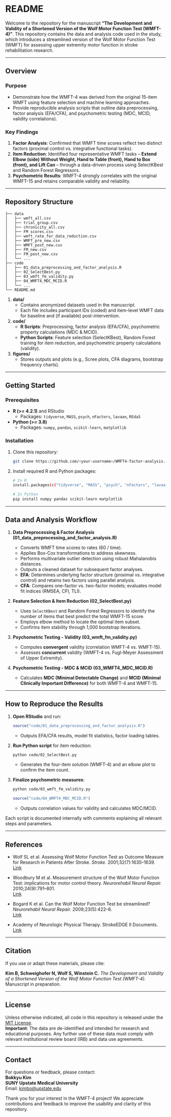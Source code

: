 # README

Welcome to the repository for the manuscript **“The Development and Validity of a Shortened Version of the Wolf Motor Function Test (WMFT-4)”**. This repository contains the data and analysis code used in the study, which introduces a streamlined version of the Wolf Motor Function Test (WMFT) for assessing upper extremity motor function in stroke rehabilitation research.

---

## Overview

### Purpose
- Demonstrate how the WMFT-4 was derived from the original 15-item WMFT using feature selection and machine learning approaches.
- Provide reproducible analysis scripts that outline data preprocessing, factor analysis (EFA/CFA), and psychometric testing (MDC, MCID, validity correlations).

### Key Findings
1. **Factor Analysis**: Confirmed that WMFT time scores reflect two distinct factors (proximal control vs. integrative functional tasks).
2. **Item Reduction**: Identified four representative WMFT tasks – **Extend Elbow (side) Without Weight, Hand to Table (front), Hand to Box (front), and Lift Can** – through a data-driven process using SelectKBest and Random Forest Regressors.
3. **Psychometric Results**: WMFT-4 strongly correlates with the original WMFT-15 and retains comparable validity and reliability.

---

## Repository Structure

```plaintext
├── data
│   ├── wmft_all.csv
│   ├── trial_group.csv
│   ├── chronicity_all.csv
│   ├── FM scores.csv
│   ├── wmft_rate_for_data_reduction.csv
│   ├── WMFT_pre_new.csv
│   ├── WMFT_post_new.csv
│   ├── FM_new.csv
│   ├── FM_post_new.csv
│   └── ...
├── code
│   ├── 01_data_preprocessing_and_factor_analysis.R
│   ├── 02_SelectBest.py
│   ├── 03_wmft_fm_validity.py
│   ├── 04_WMFT4_MDC_MCID.R
│   └── ...
└── README.md
```

1. **data/**  
   - Contains anonymized datasets used in the manuscript.  
   - Each file includes participant IDs (coded) and item-level WMFT data for baseline and (if available) post-intervention.
2. **code/**  
   - **R Scripts**: Preprocessing, factor analysis (EFA/CFA), psychometric property calculations (MDC & MCID).  
   - **Python Scripts**: Feature selection (SelectKBest), Random Forest training for item reduction, and psychometric property calculations (validity).  
3. **figures/**  
   - Stores outputs and plots (e.g., Scree plots, CFA diagrams, bootstrap frequency charts).

---

## Getting Started

### Prerequisites

- **R (>= 4.2.1)** and RStudio  
  - Packages: `tidyverse`, `MASS`, `psych`, `nFactors`, `lavaan`, `REdaS`  
- **Python (>= 3.8)**
  - Packages: `numpy`, `pandas`, `scikit-learn`, `matplotlib`

### Installation
1. Clone this repository:
   ```bash
   git clone https://github.com/<your-username>/WMFT4-factor-analysis.git
   ```
2. Install required R and Python packages:
   ```bash
   # In R
   install.packages(c("tidyverse", "MASS", "psych", "nFactors", "lavaan", "REdaS"))

   # In Python
   pip install numpy pandas scikit-learn matplotlib
   ```

---

## Data and Analysis Workflow

1. **Data Preprocessing & Factor Analysis (01_data_preprocessing_and_factor_analysis.R)**
   - Converts WMFT time scores to rates (60 / time).
   - Applies Box-Cox transformations to address skewness.
   - Performs multivariate outlier detection using robust Mahalanobis distances.
   - Outputs a cleaned dataset for subsequent factor analyses.
   - **EFA**: Determines underlying factor structure (proximal vs. integrative control) and retains two factors using parallel analysis.
   - **CFA**: Compares one-factor vs. two-factor models; evaluates model fit indices (RMSEA, CFI, TLI).

2. **Feature Selection & Item Reduction (02_SelectBest.py)**
   - Uses `SelectKBest` and Random Forest Regressors to identify the number of items that best predict the total WMFT-15 score.
   - Employs elbow method to locate the optimal item subset.
   - Confirms item stability through 1,000 bootstrap iterations.

3. **Psychometric Testing - Validity (03_wmft_fm_validity.py)**
   - Computes **convergent** validity (correlation WMFT-4 vs. WMFT-15).
   - Assesses **concurrent** validity (WMFT-4 vs. Fugl-Meyer Assessment of Upper Extremity).
     
4. **Psychometric Testing - MDC & MCID (03_WMFT4_MDC_MCID.R)**
   - Calculates **MDC (Minimal Detectable Change)** and **MCID (Minimal Clinically Important Difference)** for both WMFT-4 and WMFT-15.

---

## How to Reproduce the Results

1. **Open RStudio** and run:
   ```r
   source("code/01_data_preprocessing_and_factor_analysis.R")
   ```
   - Outputs EFA/CFA results, model fit statistics, factor loading tables.

2. **Run Python script** for item reduction:
   ```bash
   python code/02_SelectBest.py
   ```
   - Generates the four-item solution (WMFT-4) and an elbow plot to confirm the item count.

3. **Finalize psychometric measures**:
   ```bash
   python code/03_wmft_fm_validity.py
   ```
   ```r
   source("code/04_WMFT4_MDC_MCID.R")
   ```
   - Outputs correlation values for validity and calculates MDC/MCID.

Each script is documented internally with comments explaining all relevant steps and parameters.

---

## References

- Wolf SL et al. Assessing Wolf Motor Function Test as Outcome Measure for Research in Patients After Stroke. *Stroke.* 2001;32(7):1635–1639.  
  [Link](https://www.ahajournals.org/doi/10.1161/01.STR.32.7.1635)

- Woodbury M et al. Measurement structure of the Wolf Motor Function Test: implications for motor control theory. *Neurorehabil Neural Repair.* 2010;24(9):791–801.  
  [Link](https://journals.sagepub.com/doi/10.1177/1545968310370749)

- Bogard K et al. Can the Wolf Motor Function Test be streamlined? *Neurorehabil Neural Repair.* 2009;23(5):422–8.  
  [Link](https://journals.sagepub.com/doi/10.1177/1545968308331141)

- Academy of Neurologic Physical Therapy. StrokeEDGE II Documents.  
  [Link](https://www.neuropt.org/practice-resources/neurology-section-outcome-measures-recommendations/stroke)

---

## Citation

If you use or adapt these materials, please cite:

**Kim B, Schweighofer N, Wolf S, Winstein C.** *The Development and Validity of a Shortened Version of the Wolf Motor Function Test (WMFT-4).* Manuscript in preparation.  

---

## License

Unless otherwise indicated, all code in this repository is released under the [MIT License](LICENSE).  
**Important**: The data are de-identified and intended for research and educational purposes. Any further use of these data must comply with relevant institutional review board (IRB) and data use agreements.

---

## Contact

For questions or feedback, please contact:  
**Bokkyu Kim**  
**SUNY Upstate Medical University**  
Email: kimbo@upstate.edu

Thank you for your interest in the WMFT-4 project! We appreciate contributions and feedback to improve the usability and clarity of this repository.

